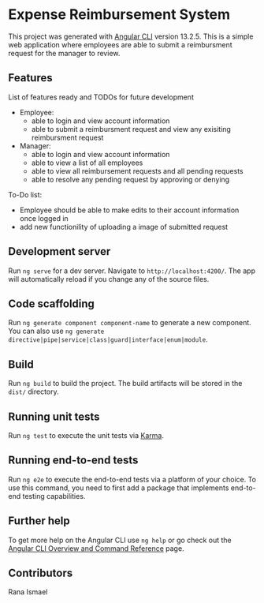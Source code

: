 # Expense Reimbursement System

This project was generated with [Angular CLI](https://github.com/angular/angular-cli) version 13.2.5. 
This is a simple web application where employees are able to submit a reimbursment request for the manager to review. 

## Features
List of features ready and TODOs for future development
- Employee:
  - able to login and view account information
  - able to submit a reimbursment request and view any exisiting reimbursment request
- Manager:
  - able to login and view account information
  - able to view a list of all employees 
  - able to view all reimbursement requests and all pending requests
  - able to resolve any pending request by approving or denying

To-Do list:
  - Employee should be able to make edits to their account information once logged in
  - add new functionility of uploading a image of submitted request
  
## Development server

Run `ng serve` for a dev server. Navigate to `http://localhost:4200/`. The app will automatically reload if you change any of the source files.

## Code scaffolding

Run `ng generate component component-name` to generate a new component. You can also use `ng generate directive|pipe|service|class|guard|interface|enum|module`.

## Build

Run `ng build` to build the project. The build artifacts will be stored in the `dist/` directory.

## Running unit tests

Run `ng test` to execute the unit tests via [Karma](https://karma-runner.github.io).

## Running end-to-end tests

Run `ng e2e` to execute the end-to-end tests via a platform of your choice. To use this command, you need to first add a package that implements end-to-end testing capabilities.

## Further help

To get more help on the Angular CLI use `ng help` or go check out the [Angular CLI Overview and Command Reference](https://angular.io/cli) page.

## Contributors 
Rana Ismael
